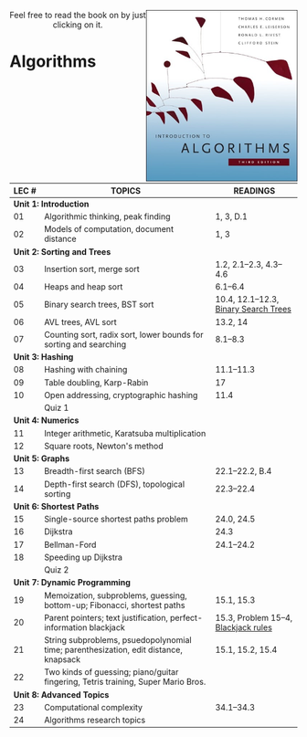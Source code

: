 <a style="float:right;" href="https://edutechlearners.com/download/Introduction_to_algorithms-3rd%20Edition.pdf"><img height="300px" src="./Introduction to Algorithms.jpeg"></a>
<p style="text-align:center;">Feel free to read the book on by just clicking on it.</p>
<h1>Algorithms</h1>

<table summary="See table caption for summary." class="tablewidth75"> <thead> <tr> <th scope="col">LEC&nbsp;#</th> <th scope="col">TOPICS</th> <th scope="col">READINGS</th> </tr> </thead> <tbody> <tr class="row"> <td colspan="3"><strong>Unit 1: Introduction</strong></td> </tr> <tr class="alt-row"> <td>01</td> <td>Algorithmic thinking, peak finding</td> <td>1, 3, D.1</td> </tr> <tr class="row"> <td>02</td> <td>Models of computation, document distance</td> <td>1, 3</td> </tr> <tr class="alt-row"> <td colspan="3"><strong>Unit 2: Sorting and Trees</strong></td> </tr> <tr class="row"> <td>03</td> <td>Insertion sort, merge sort</td> <td>1.2, 2.1–2.3, 4.3–4.6</td> </tr> <tr class="alt-row"> <td>04</td> <td>Heaps and heap sort</td> <td>6.1–6.4</td> </tr> <tr class="row"> <td>05</td> <td>Binary search trees, BST sort</td> <td>10.4, 12.1–12.3, <a href="/courses/electrical-engineering-and-computer-science/6-006-introduction-to-algorithms-fall-2011/readings/binary-search-trees">Binary Search Trees</a></td> </tr> <tr class="alt-row"> <td>06</td> <td>AVL trees, AVL sort</td> <td>13.2, 14</td> </tr> <tr class="row"> <td>07</td> <td>Counting sort, radix sort, lower bounds for sorting and searching</td> <td>8.1–8.3</td> </tr> <tr class="alt-row"> <td colspan="3"><strong>Unit 3: Hashing</strong></td> </tr> <tr class="row"> <td>08</td> <td>Hashing with chaining</td> <td>11.1–11.3</td> </tr> <tr class="alt-row"> <td>09</td> <td>Table doubling, Karp-Rabin</td> <td>17</td> </tr> <tr class="row"> <td>10</td> <td>Open addressing, cryptographic hashing</td> <td>11.4</td> </tr> <tr class="alt-row"> <td>&nbsp;</td> <td>Quiz 1</td> <td>&nbsp;</td> </tr> <tr class="row"> <td colspan="3"><strong>Unit 4: Numerics</strong></td> </tr> <tr class="alt-row"> <td>11</td> <td>Integer arithmetic, Karatsuba multiplication</td> <td>&nbsp;</td> </tr> <tr class="row"> <td>12</td> <td>Square roots, Newton's method</td> <td>&nbsp;</td> </tr> <tr class="alt-row"> <td colspan="3"><strong>Unit 5: Graphs</strong></td> </tr> <tr class="row"> <td>13</td> <td>Breadth-first search (BFS)</td> <td>22.1–22.2, B.4</td> </tr> <tr class="alt-row"> <td>14</td> <td>Depth-first search (DFS), topological sorting</td> <td>22.3–22.4</td> </tr> <tr class="row"> <td colspan="3"><strong>Unit 6: Shortest Paths</strong></td> </tr> <tr class="alt-row"> <td>15</td> <td>Single-source shortest paths problem</td> <td>24.0, 24.5</td> </tr> <tr class="row"> <td>16</td> <td>Dijkstra</td> <td>24.3</td> </tr> <tr class="alt-row"> <td>17</td> <td>Bellman-Ford</td> <td>24.1–24.2</td> </tr> <tr class="row"> <td>18</td> <td>Speeding up Dijkstra</td> <td>&nbsp;</td> </tr> <tr class="alt-row"> <td>&nbsp;</td> <td>Quiz 2</td> <td>&nbsp;</td> </tr> <tr class="row"> <td colspan="3"><strong>Unit 7: Dynamic Programming</strong></td> </tr> <tr class="alt-row"> <td>19</td> <td>Memoization, subproblems, guessing, bottom-up; Fibonacci, shortest paths</td> <td>15.1, 15.3</td> </tr> <tr class="row"> <td>20</td> <td>Parent pointers; text justification, perfect-information blackjack</td> <td>15.3, Problem 15–4, <a href="http://en.wikipedia.org/wiki/Blackjack">Blackjack rules</a></td> </tr> <tr class="alt-row"> <td>21</td> <td>String subproblems, psuedopolynomial time; parenthesization, edit distance, knapsack</td> <td>15.1, 15.2, 15.4</td> </tr> <tr class="row"> <td>22</td> <td>Two kinds of guessing; piano/guitar fingering, Tetris training, Super Mario Bros.</td> <td>&nbsp;</td> </tr> <tr class="alt-row"> <td colspan="3"><strong>Unit 8: Advanced Topics</strong></td> </tr> <tr class="row"> <td>23</td> <td>Computational complexity</td> <td>34.1–34.3</td> </tr> <tr class="alt-row"> <td>24</td> <td>Algorithms research topics</td> <td>&nbsp;</td> </tr> </tbody> </table>